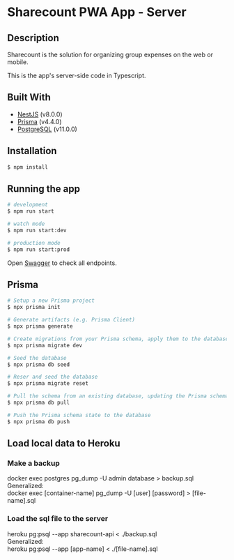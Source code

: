 # Sharecount PWA App - Server

## Description
Sharecount is the solution for organizing group expenses on the web or mobile.<br>

This is the app's server-side code in Typescript.


## Built With
- [NestJS](https://nestjs.com/) (v8.0.0)
- [Prisma](https://www.prisma.io/) (v4.4.0)
- [PostgreSQL](https://www.postgresql.org/) (v11.0.0)


## Installation
```bash
$ npm install
```


## Running the app
```bash
# development
$ npm run start

# watch mode
$ npm run start:dev

# production mode
$ npm run start:prod
```

Open [Swagger](http://localhost:3000/api/) to check all endpoints.


## Prisma
```bash
# Setup a new Prisma project
$ npx prisma init

# Generate artifacts (e.g. Prisma Client)
$ npx prisma generate

# Create migrations from your Prisma schema, apply them to the database, generate artifacts (e.g. Prisma Client)
$ npx prisma migrate dev

# Seed the database
$ npx prisma db seed

# Reser and seed the database
$ npx prisma migrate reset

# Pull the schema from an existing database, updating the Prisma schema
$ npx prisma db pull

# Push the Prisma schema state to the database
$ npx prisma db push
```

## Load local data to Heroku
### Make a backup
docker exec postgres pg_dump -U admin database > backup.sql <br>
Generalized: <br>
docker exec [container-name] pg_dump -U [user] [password] > [file-name].sql
 
### Load the sql file to the server
heroku pg:psql --app sharecount-api < ./backup.sql <br>
Generalized: <br>
heroku pg:psql --app [app-name] < ./[file-name].sql
